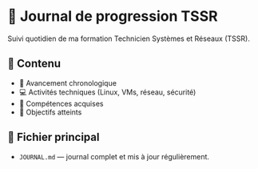 # 📒 Journal de progression TSSR

Suivi quotidien de ma formation Technicien Systèmes et Réseaux (TSSR).

## 🔧 Contenu

- 📅 Avancement chronologique  
- 💻 Activités techniques (Linux, VMs, réseau, sécurité)  
- 🧠 Compétences acquises  
- 🚀 Objectifs atteints

## 📂 Fichier principal

- `JOURNAL.md` — journal complet et mis à jour régulièrement.

